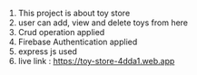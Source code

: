 1. This project is about toy store
2. user can add, view and delete toys from here
3. Crud operation applied
4. Firebase Authentication applied
5. express js used
6. live link : https://toy-store-4dda1.web.app